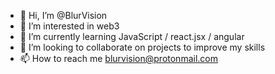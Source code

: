 - 👋 Hi, I’m @BlurVision
- 👀 I’m interested in web3
- 🌱 I’m currently learning JavaScript / react.jsx / angular
- 💞️ I’m looking to collaborate on projects to improve my skills
- 📫 How to reach me blurvision@protonmail.com

<!---
BlurVision/BlurVision is a ✨ special ✨ repository because its `README.md` (this file) appears on your GitHub profile.
You can click the Preview link to take a look at your changes.
--->
